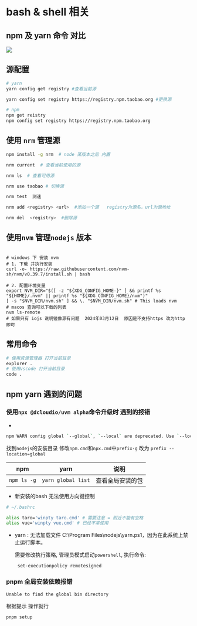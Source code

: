 # bash & shell 相关

## npm 及 yarn 命令 对比

<img src="/yarn_npm.png" data-fancybox="gallery"/>

## 源配置


```bash
# yarn
yarn config get registry #查看当前源

yarn config set registry https://registry.npm.taobao.org #更换源

# npm
npm get reistry
npm config set registry https://registry.npm.taobao.org
```

## 使用 `nrm` 管理源

``` bash
npm install -g nrm  # node 某版本之后 内置

nrm current  # 查看当前使用的源

nrm ls  # 查看可用源

nrm use taobao # 切换源

nrm test  测速

nrm add <registry> <url>  #添加一个源   registry为源名，url为源地址

nrm del  <registry>  #删除源
```

## 使用`nvm` 管理`nodejs` 版本

```shell

# windows 下 安装 nvm
# 1. 下载 并执行安装
curl -o- https://raw.githubusercontent.com/nvm-sh/nvm/v0.39.7/install.sh | bash

# 2. 配置环境变量
export NVM_DIR="$([ -z "${XDG_CONFIG_HOME-}" ] && printf %s "${HOME}/.nvm" || printf %s "${XDG_CONFIG_HOME}/nvm")"
[ -s "$NVM_DIR/nvm.sh" ] && \. "$NVM_DIR/nvm.sh" # This loads nvm
# macos 查询可以下载的列表
nvm ls-remote
# 如果只有 iojs 说明镜像源有问题  2024年03月12日  原因是不支持https 改为http 即可

```

## 常用命令

```bash
# 使用资源管理器 打开当前目录
explorer .
# 使用vscode 打开当前目录
code .
```

## npm yarn 遇到的问题

### 使用`npx @dcloudio/uvm alpha`命令升级时 遇到的报错
 -

```bash
npm WARN config global `--global`, `--local` are deprecated. Use `--location=global` instead.
````

找到`nodejs`的安装目录 修改`npm.cmd`和`npx.cmd`中`prefix-g` 改为 `prefix --location=global`

| npm | yarn | 说明 |
| ---- | ---- | ---- |
|`npm ls -g`| `yarn global list`| 查看全局安装的包 |

- 新安装的bash 无法使用方向键控制

``` bash
# ~/.bashrc

alias taro='winpty taro.cmd' # 需要注意 = 附近不能有空格
alias vue='winpty vue.cmd' # 已经不常使用
```
- yarn : 无法加载文件 C:\Program Files\nodejs\yarn.ps1，因为在此系统上禁止运行脚本。

  需要修改执行策略, 管理员模式启动`powershell`, 执行命令:
  ```
   set-executionpolicy remotesigned
  ```

### pnpm 全局安装依赖报错 
`Unable to find the global bin directory`

根据提示 操作就行
```bash
pnpm setup


```
